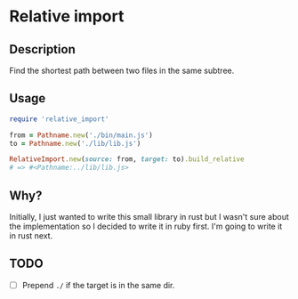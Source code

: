 # Relative import

## Description

Find the shortest path between two files in the same subtree.

## Usage

```ruby
require 'relative_import'

from = Pathname.new('./bin/main.js')
to = Pathname.new('./lib/lib.js')

RelativeImport.new(source: from, target: to).build_relative
# => #<Pathname:../lib/lib.js>
```

## Why?

Initially, I just wanted to write this small library in rust but I wasn't sure
about the implementation so I decided to write it in ruby first. I'm going to
write it in rust next.

## TODO

- [ ] Prepend `./` if the target is in the same dir.
